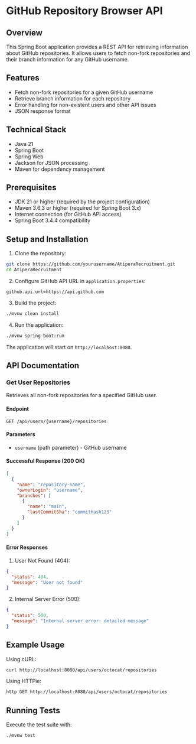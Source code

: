 # GitHub Repository Browser API

## Overview
This Spring Boot application provides a REST API for retrieving information about GitHub repositories. It allows users to fetch non-fork repositories and their branch information for any GitHub username.

## Features
- Fetch non-fork repositories for a given GitHub username
- Retrieve branch information for each repository
- Error handling for non-existent users and other API issues
- JSON response format

## Technical Stack
- Java 21
- Spring Boot
- Spring Web
- Jackson for JSON processing
- Maven for dependency management

## Prerequisites
- JDK 21 or higher (required by the project configuration)
- Maven 3.6.3 or higher (required for Spring Boot 3.x)
- Internet connection (for GitHub API access)
- Spring Boot 3.4.4 compatibility

## Setup and Installation

1. Clone the repository:
```bash
git clone https://github.com/yourusername/AtiperaRecruitment.git
cd AtiperaRecruitment
```

2. Configure GitHub API URL in `application.properties`:
```properties
github.api.url=https://api.github.com
```

3. Build the project:
```bash
./mvnw clean install
```

4. Run the application:
```bash
./mvnw spring-boot:run
```

The application will start on `http://localhost:8080`.

## API Documentation

### Get User Repositories
Retrieves all non-fork repositories for a specified GitHub user.

#### Endpoint
```
GET /api/users/{username}/repositories
```

#### Parameters
- `username` (path parameter) - GitHub username

#### Successful Response (200 OK)
```json
[
  {
    "name": "repository-name",
    "ownerLogin": "username",
    "branches": [
      {
        "name": "main",
        "lastCommitSha": "commitHash123"
      }
    ]
  }
]
```

#### Error Responses

1. User Not Found (404):
```json
{
  "status": 404,
  "message": "User not found"
}
```

2. Internal Server Error (500):
```json
{
  "status": 500,
  "message": "Internal server error: detailed message"
}
```

## Example Usage

Using cURL:
```bash
curl http://localhost:8080/api/users/octocat/repositories
```

Using HTTPie:
```bash
http GET http://localhost:8080/api/users/octocat/repositories
```

## Running Tests
Execute the test suite with:
```bash
./mvnw test
```
